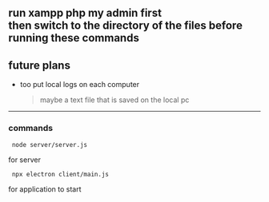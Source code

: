 run xampp php my admin first\
then switch to the directory of the files before running these commands 
---
## future plans
 - too put local logs on each computer
    > maybe a text file that is saved on the local pc


---
### commands
     node server/server.js
for server

     npx electron client/main.js
for application to start
